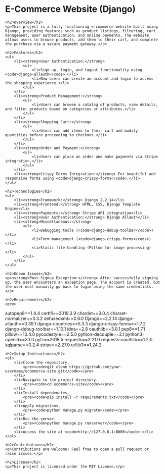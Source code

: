 
<!DOCTYPE html>
<html lang="en">
<head>
    <meta charset="UTF-8">
    <meta name="viewport" content="width=device-width, initial-scale=1.0">
    <title>E-Commerce Website (Django)</title>
</head>
<body>
    <h1>E-Commerce Website (Django)</h1>

    <h2>Overview</h2>
    <p>This project is a fully functioning e-commerce website built using Django, providing features such as product listings, filtering, cart management, user authentication, and online payments. The website allows users to browse products, add them to their cart, and complete the purchase via a secure payment gateway.</p>

    <h2>Features</h2>
    <ul>
        <li><strong>User Authentication:</strong>
            <ul>
                <li>Sign up, login, and logout functionality using <code>django-allauth</code>.</li>
                <li>New users can create an account and login to access the shopping experience.</li>
            </ul>
        </li>
        <li><strong>Product Management:</strong>
            <ul>
                <li>Users can browse a catalog of products, view details, and filter products based on categories or attributes.</li>
            </ul>
        </li>
        <li><strong>Shopping Cart:</strong>
            <ul>
                <li>Users can add items to their cart and modify quantities before proceeding to checkout.</li>
            </ul>
        </li>
        <li><strong>Order and Payment:</strong>
            <ul>
                <li>Users can place an order and make payments via Stripe integration.</li>
            </ul>
        </li>
        <li><strong>Crispy Forms Integration:</strong> For beautiful and responsive forms using <code>django-crispy-forms</code>.</li>
    </ul>

    <h2>Technologies</h2>
    <ul>
        <li><strong>Framework:</strong> Django 2.2.14</li>
        <li><strong>Frontend:</strong> HTML, CSS, Django Template Engine</li>
        <li><strong>Payments:</strong> Stripe API integration</li>
        <li><strong>User Authentication:</strong> Django Allauth</li>
        <li><strong>Miscellaneous:</strong>
            <ul>
                <li>Debugging tools (<code>django-debug-toolbar</code>)</li>
                <li>Form management (<code>django-crispy-forms</code>)</li>
                <li>Static file handling (Pillow for image processing)</li>
            </ul>
        </li>
    </ul>

    <h2>Known Issues</h2>
    <p><strong>Post-Signup Exception:</strong> After successfully signing up, the user encounters an exception page. The account is created, but the user must manually go back to login using the same credentials.</p>

    <h2>Requirements</h2>
    <pre>
autopep8==1.4.4
certifi==2019.3.9
chardet==3.0.4
charset-normalizer==3.3.2
defusedxml==0.6.0
Django==2.2.14
django-allauth==0.39.1
django-countries==5.3.3
django-crispy-forms==1.7.2
django-debug-toolbar==1.10.1
idna==2.8
oauthlib==3.0.1
pep8==1.7.1
pillow==10.4.0
pycodestyle==2.5.0
python-decouple==3.1
python3-openid==3.1.0
pytz==2018.5
requests==2.21.0
requests-oauthlib==1.2.0
sqlparse==0.2.4
stripe==2.27.0
urllib3==1.24.2
    </pre>

    <h2>Setup Instructions</h2>
    <ol>
        <li>Clone the repository.
            <pre><code>git clone https://github.com/your-username/ecommerce-site.git</code></pre>
        </li>
        <li>Navigate to the project directory.
            <pre><code>cd ecommerce-site</code></pre>
        </li>
        <li>Install dependencies.
            <pre><code>pip install -r requirements.txt</code></pre>
        </li>
        <li>Apply migrations.
            <pre><code>python manage.py migrate</code></pre>
        </li>
        <li>Run the server.
            <pre><code>python manage.py runserver</code></pre>
        </li>
        <li>Access the site at <code>http://127.0.0.1:8000</code>.</li>
    </ol>

    <h2>Contributions</h2>
    <p>Contributions are welcome! Feel free to open a pull request or raise issues.</p>

    <h2>License</h2>
    <p>This project is licensed under the MIT License.</p>
</body>
</html>
